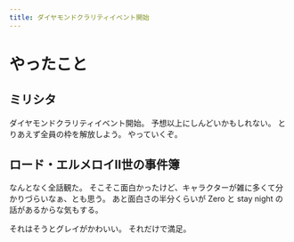 ```yaml
---
title: ダイヤモンドクラリティイベント開始
---
```


# やったこと

## ミリシタ

ダイヤモンドクラリティイベント開始。
予想以上にしんどいかもしれない。
とりあえず全員の枠を解放しよう。
やっていくぞ。

## ロード・エルメロイII世の事件簿

なんとなく全話観た。
そこそこ面白かったけど、キャラクターが雑に多くて分かりづらいなぁ、とも思う。
あと面白さの半分くらいが Zero と stay night の話があるからな気もする。

それはそうとグレイがかわいい。
それだけで満足。
